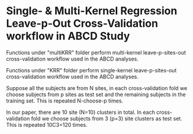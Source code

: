 # Single- & Multi-Kernel Regression Leave-p-Out Cross-Validation workflow in ABCD Study

Functions under "multiKRR" folder perform multi-kernel leave-p-sites-out cross-validation workflow used in the ABCD analyses. 

Functions under "KRR" folder perform single-kernel leave-p-sites-out cross-validation workflow used in the ABCD analyses. 

Suppose all the subjects are from N sites, in each cross-validation fold we choose subjects from p sites as test set and the remaining subjects in the training set. This is repeated N-choose-p times.

In our paper, there are 10 site (N=10) clusters in total. In each cross-validation fold we choose subjects from 3 (p=3) site clusters as test set. This is repeated 10C3=120 times.
